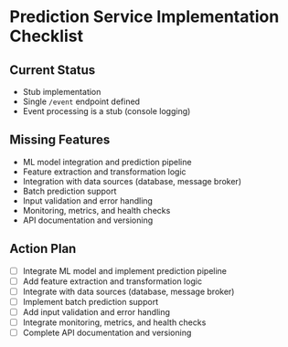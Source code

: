 # Prediction Service Implementation Checklist

## Current Status

- Stub implementation
- Single `/event` endpoint defined
- Event processing is a stub (console logging)

## Missing Features

- ML model integration and prediction pipeline
- Feature extraction and transformation logic
- Integration with data sources (database, message broker)
- Batch prediction support
- Input validation and error handling
- Monitoring, metrics, and health checks
- API documentation and versioning

## Action Plan

- [ ] Integrate ML model and implement prediction pipeline
- [ ] Add feature extraction and transformation logic
- [ ] Integrate with data sources (database, message broker)
- [ ] Implement batch prediction support
- [ ] Add input validation and error handling
- [ ] Integrate monitoring, metrics, and health checks
- [ ] Complete API documentation and versioning
